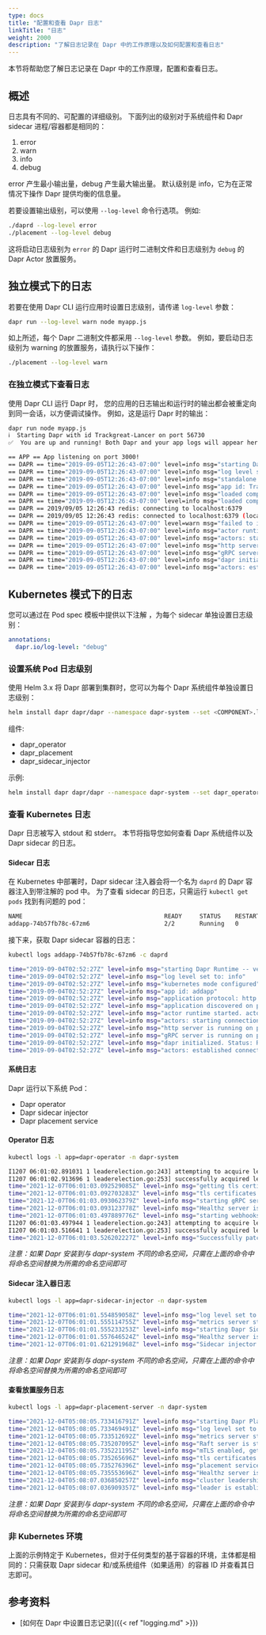 ```yaml
---
type: docs
title: "配置和查看 Dapr 日志"
linkTitle: "日志"
weight: 2000
description: "了解日志记录在 Dapr 中的工作原理以及如何配置和查看日志"
---
```


本节将帮助您了解日志记录在 Dapr 中的工作原理，配置和查看日志。

## 概述

日志具有不同的、可配置的详细级别。 下面列出的级别对于系统组件和 Dapr sidecar 进程/容器都是相同的：

1. error
2. warn
3. info
4. debug

error 产生最小输出量，debug 产生最大输出量。 默认级别是 info，它为在正常情况下操作 Dapr 提供均衡的信息量。

若要设置输出级别，可以使用 `--log-level` 命令行选项。 例如:

```bash
./daprd --log-level error
./placement --log-level debug
```

这将启动日志级别为 `error` 的 Dapr 运行时二进制文件和日志级别为 `debug` 的 Dapr Actor 放置服务。

## 独立模式下的日志

若要在使用 Dapr CLI 运行应用时设置日志级别，请传递 `log-level` 参数：

```bash
dapr run --log-level warn node myapp.js
```

如上所述，每个 Dapr 二进制文件都采用 `--log-level` 参数。 例如，要启动日志级别为 warning 的放置服务，请执行以下操作：

```bash
./placement --log-level warn
```

### 在独立模式下查看日志

使用 Dapr CLI 运行 Dapr 时， 您的应用的日志输出和运行时的输出都会被重定向到同一会话，以方便调试操作。 例如，这是运行 Dapr 时的输出：

```bash
dapr run node myapp.js
ℹ️  Starting Dapr with id Trackgreat-Lancer on port 56730
✅  You are up and running! Both Dapr and your app logs will appear here.

== APP == App listening on port 3000!
== DAPR == time="2019-09-05T12:26:43-07:00" level=info msg="starting Dapr Runtime -- version 0.3.0-alpha -- commit b6f2810-dirty"
== DAPR == time="2019-09-05T12:26:43-07:00" level=info msg="log level set to: info"
== DAPR == time="2019-09-05T12:26:43-07:00" level=info msg="standalone mode configured"
== DAPR == time="2019-09-05T12:26:43-07:00" level=info msg="app id: Trackgreat-Lancer"
== DAPR == time="2019-09-05T12:26:43-07:00" level=info msg="loaded component statestore (state.redis)"
== DAPR == time="2019-09-05T12:26:43-07:00" level=info msg="loaded component messagebus (pubsub.redis)"
== DAPR == 2019/09/05 12:26:43 redis: connecting to localhost:6379
== DAPR == 2019/09/05 12:26:43 redis: connected to localhost:6379 (localAddr: [::1]:56734, remAddr: [::1]:6379)
== DAPR == time="2019-09-05T12:26:43-07:00" level=warn msg="failed to init input bindings: app channel not initialized"
== DAPR == time="2019-09-05T12:26:43-07:00" level=info msg="actor runtime started. actor idle timeout: 1h0m0s. actor scan interval: 30s"
== DAPR == time="2019-09-05T12:26:43-07:00" level=info msg="actors: starting connection attempt to placement service at localhost:50005"
== DAPR == time="2019-09-05T12:26:43-07:00" level=info msg="http server is running on port 56730"
== DAPR == time="2019-09-05T12:26:43-07:00" level=info msg="gRPC server is running on port 56731"
== DAPR == time="2019-09-05T12:26:43-07:00" level=info msg="dapr initialized. Status: Running. Init Elapsed 8.772922000000001ms"
== DAPR == time="2019-09-05T12:26:43-07:00" level=info msg="actors: established connection to placement service at localhost:50005"
```

## Kubernetes 模式下的日志

您可以通过在 Pod spec 模板中提供以下注解 ，为每个 sidecar 单独设置日志级别：

```yml
annotations:
  dapr.io/log-level: "debug"
```

### 设置系统 Pod 日志级别

使用 Helm 3.x 将 Dapr 部署到集群时，您可以为每个 Dapr 系统组件单独设置日志级别：

```bash
helm install dapr dapr/dapr --namespace dapr-system --set <COMPONENT>.logLevel=<LEVEL>
```

组件:
- dapr_operator
- dapr_placement
- dapr_sidecar_injector

示例:

```bash
helm install dapr dapr/dapr --namespace dapr-system --set dapr_operator.logLevel=error
```

### 查看 Kubernetes 日志

Dapr 日志被写入 stdout 和 stderr。 本节将指导您如何查看 Dapr 系统组件以及 Dapr sidecar 的日志。

#### Sidecar 日志

在 Kubernetes 中部署时，Dapr sidecar 注入器会将一个名为 `daprd` 的 Dapr 容器注入到带注解的 pod 中。 为了查看 sidecar 的日志，只需运行 `kubectl get pods` 找到有问题的 pod：

```bash
NAME                                        READY     STATUS    RESTARTS   AGE
addapp-74b57fb78c-67zm6                     2/2       Running   0          40h
```

接下来，获取 Dapr sidecar 容器的日志：

```bash
kubectl logs addapp-74b57fb78c-67zm6 -c daprd

time="2019-09-04T02:52:27Z" level=info msg="starting Dapr Runtime -- version 0.3.0-alpha -- commit b6f2810-dirty"
time="2019-09-04T02:52:27Z" level=info msg="log level set to: info"
time="2019-09-04T02:52:27Z" level=info msg="kubernetes mode configured"
time="2019-09-04T02:52:27Z" level=info msg="app id: addapp"
time="2019-09-04T02:52:27Z" level=info msg="application protocol: http. waiting on port 6000"
time="2019-09-04T02:52:27Z" level=info msg="application discovered on port 6000"
time="2019-09-04T02:52:27Z" level=info msg="actor runtime started. actor idle timeout: 1h0m0s. actor scan interval: 30s"
time="2019-09-04T02:52:27Z" level=info msg="actors: starting connection attempt to placement service at dapr-placement.dapr-system.svc.cluster.local:80"
time="2019-09-04T02:52:27Z" level=info msg="http server is running on port 3500"
time="2019-09-04T02:52:27Z" level=info msg="gRPC server is running on port 50001"
time="2019-09-04T02:52:27Z" level=info msg="dapr initialized. Status: Running. Init Elapsed 64.234049ms"
time="2019-09-04T02:52:27Z" level=info msg="actors: established connection to placement service at dapr-placement.dapr-system.svc.cluster.local:80"
```

#### 系统日志

Dapr 运行以下系统 Pod：

* Dapr operator
* Dapr sidecar injector
* Dapr placement service

#### Operator 日志

```Bash
kubectl logs -l app=dapr-operator -n dapr-system

I1207 06:01:02.891031 1 leaderelection.go:243] attempting to acquire leader lease dapr-system/operator.dapr.io...
I1207 06:01:02.913696 1 leaderelection.go:253] successfully acquired lease dapr-system/operator.dapr.io
time="2021-12-07T06:01:03.092529085Z" level=info msg="getting tls certificates" instance=dapr-operator-84bb47f895-dvbsj scope=dapr.operator type=log ver=unknown
time="2021-12-07T06:01:03.092703283Z" level=info msg="tls certificates loaded successfully" instance=dapr-operator-84bb47f895-dvbsj scope=dapr.operator type=log ver=unknown
time="2021-12-07T06:01:03.093062379Z" level=info msg="starting gRPC server" instance=dapr-operator-84bb47f895-dvbsj scope=dapr.operator.api type=log ver=unknown
time="2021-12-07T06:01:03.093123778Z" level=info msg="Healthz server is listening on :8080" instance=dapr-operator-84bb47f895-dvbsj scope=dapr.operator type=log ver=unknown
time="2021-12-07T06:01:03.497889776Z" level=info msg="starting webhooks" instance=dapr-operator-84bb47f895-dvbsj scope=dapr.operator type=log ver=unknown
I1207 06:01:03.497944 1 leaderelection.go:243] attempting to acquire leader lease dapr-system/webhooks.dapr.io...
I1207 06:01:03.516641 1 leaderelection.go:253] successfully acquired lease dapr-system/webhooks.dapr.io
time="2021-12-07T06:01:03.526202227Z" level=info msg="Successfully patched webhook in CRD "subscriptions.dapr.io"" instance=dapr-operator-84bb47f895-dvbsj scope=dapr.operator type=log ver=unknown
```

*注意：如果 Dapr 安装到与 dapr-system 不同的命名空间，只需在上面的命令中将命名空间替换为所需的命名空间即可*

#### Sidecar 注入器日志

```Bash
kubectl logs -l app=dapr-sidecar-injector -n dapr-system

time="2021-12-07T06:01:01.554859058Z" level=info msg="log level set to: info" instance=dapr-sidecar-injector-5d88fcfcf5-2gmvv scope=dapr.injector type=log ver=unknown
time="2021-12-07T06:01:01.555114755Z" level=info msg="metrics server started on :9090/" instance=dapr-sidecar-injector-5d88fcfcf5-2gmvv scope=dapr.metrics type=log ver=unknown
time="2021-12-07T06:01:01.555233253Z" level=info msg="starting Dapr Sidecar Injector -- version 1.5.1 -- commit c6daae8e9b11b3e241a9cb84c33e5aa740d74368" instance=dapr-sidecar-injector-5d88fcfcf5-2gmvv scope=dapr.injector type=log ver=unknown
time="2021-12-07T06:01:01.557646524Z" level=info msg="Healthz server is listening on :8080" instance=dapr-sidecar-injector-5d88fcfcf5-2gmvv scope=dapr.injector type=log ver=unknown
time="2021-12-07T06:01:01.621291968Z" level=info msg="Sidecar injector is listening on :4000, patching Dapr-enabled pods" instance=dapr-sidecar-injector-5d88fcfcf5-2gmvv scope=dapr.injector type=log ver=unknown
```

*注意：如果 Dapr 安装到与 dapr-system 不同的命名空间，只需在上面的命令中将命名空间替换为所需的命名空间即可*

#### 查看放置服务日志

```Bash
kubectl logs -l app=dapr-placement-server -n dapr-system

time="2021-12-04T05:08:05.733416791Z" level=info msg="starting Dapr Placement Service -- version 1.5.0 -- commit 83fe579f5dc93bef1ce3b464d3167a225a3aff3a" instance=dapr-placement-server-0 scope=dapr.placement type=log ver=unknown
time="2021-12-04T05:08:05.733469491Z" level=info msg="log level set to: info" instance=dapr-placement-server-0 scope=dapr.placement type=log ver=1.5.0
time="2021-12-04T05:08:05.733512692Z" level=info msg="metrics server started on :9090/" instance=dapr-placement-server-0 scope=dapr.metrics type=log ver=1.5.0
time="2021-12-04T05:08:05.735207095Z" level=info msg="Raft server is starting on 127.0.0.1:8201..." instance=dapr-placement-server-0 scope=dapr.placement.raft type=log ver=1.5.0
time="2021-12-04T05:08:05.735221195Z" level=info msg="mTLS enabled, getting tls certificates" instance=dapr-placement-server-0 scope=dapr.placement type=log ver=1.5.0
time="2021-12-04T05:08:05.735265696Z" level=info msg="tls certificates loaded successfully" instance=dapr-placement-server-0 scope=dapr.placement type=log ver=1.5.0
time="2021-12-04T05:08:05.735276396Z" level=info msg="placement service started on port 50005" instance=dapr-placement-server-0 scope=dapr.placement type=log ver=1.5.0
time="2021-12-04T05:08:05.735553696Z" level=info msg="Healthz server is listening on :8080" instance=dapr-placement-server-0 scope=dapr.placement type=log ver=1.5.0
time="2021-12-04T05:08:07.036850257Z" level=info msg="cluster leadership acquired" instance=dapr-placement-server-0 scope=dapr.placement type=log ver=1.5.0
time="2021-12-04T05:08:07.036909357Z" level=info msg="leader is established." instance=dapr-placement-server-0 scope=dapr.placement type=log ver=1.5.0
```

*注意：如果 Dapr 安装到与 dapr-system 不同的命名空间，只需在上面的命令中将命名空间替换为所需的命名空间即可*

### 非 Kubernetes 环境

上面的示例特定于 Kubernetes，但对于任何类型的基于容器的环境，主体都是相同的：只需获取 Dapr sidecar 和/或系统组件（如果适用）的容器 ID 并查看其日志即可。

## 参考资料

* [如何在 Dapr 中设置日志记录]({{< ref "logging.md" >}})
